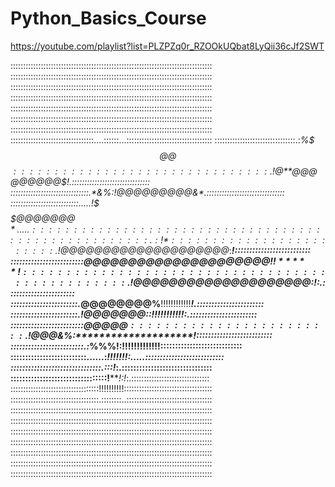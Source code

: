 # Python_Basics_Course

https://youtube.com/playlist?list=PLZPZq0r_RZOOkUQbat8LyQii36cJf2SWT

::::::::::::::::::::::::::::::::::::::::::::::::::::::::::::::::::::::::::::::::
::::::::::::::::::::::::::::::::::::::::::::::::::::::::::::::::::::::::::::::::
::::::::::::::::::::::::::::::::::::::::::::::::::::::::::::::::::::::::::::::::
::::::::::::::::::::::::::::::::::::::::::::::::::::::::::::::::::::::::::::::::
::::::::::::::::::::::::::::::::::::::::::::::::::::::::::::::::::::::::::::::::
::::::::::::::::::::::::::::::::::::::::::::::::::::::::::::::::::::::::::::::::
::::::::::::::::::::::::::::::::::::::::::::::::::::::::::::::::::::::::::::::::
:::::::::::::::::::::::::::::::::....::::::...::::::::::::::::::::::::::::::::::
::::::::::::::::::::::::::::::::.:*%$$$@@$$$%!:.::::::::::::::::::::::::::::::::
:::::::::::::::::::::::::::::::.!@$**@@@@@@@@@$!.:::::::::::::::::::::::::::::::
:::::::::::::::::::::::::::::::.*&%:!@@@@@@@@@&*.:::::::::::::::::::::::::::::::
:::::::::::::::::::::::::::.....!$$$$$$$@@@@@@@*.....:::::::::::::::::::::::::::
:::::::::::::::::::::::::.:!*%%%%%%%%%%%@@@@@@@*:!!!::::::::::::::::::::::::::::
::::::::::::::::::::::::.!$@@@@@@@@@@@@@@@@@@@@*:****!::::::::::::::::::::::::::
:::::::::::::::::::::::::$@@@@@@@@@@@@@@@@@@@@@!!*****!:::::::::::::::::::::::::
:::::::::::::::::::::::.!@@@@@@@@@@@@@@@@@@@@$*:!******:.:::::::::::::::::::::::
:::::::::::::::::::::::.*@@@@@@@@%**!!!!!!!!!!!!*******!.:::::::::::::::::::::::
:::::::::::::::::::::::.!@@@@@@@::!!!!!!!!!!!**********:.:::::::::::::::::::::::
:::::::::::::::::::::::::$@@@@@%:*********************!:::::::::::::::::::::::::
::::::::::::::::::::::::.!$@@@&%:********************!::::::::::::::::::::::::::
:::::::::::::::::::::::::.:*%%%!:******!!!!!!!!!!!!!::::::::::::::::::::::::::::
::::::::::::::::::::::::::......:*******!!!!!!!:.....:::::::::::::::::::::::::::
:::::::::::::::::::::::::::::::.:**********::!*:.:::::::::::::::::::::::::::::::
:::::::::::::::::::::::::::::::::!*********!:!*:.:::::::::::::::::::::::::::::::
:::::::::::::::::::::::::::::::::::!!!!!!!!!!:::::::::::::::::::::::::::::::::::
:::::::::::::::::::::::::::::::::::.::::::::..::::::::::::::::::::::::::::::::::
::::::::::::::::::::::::::::::::::::::::::::::::::::::::::::::::::::::::::::::::
::::::::::::::::::::::::::::::::::::::::::::::::::::::::::::::::::::::::::::::::
::::::::::::::::::::::::::::::::::::::::::::::::::::::::::::::::::::::::::::::::
::::::::::::::::::::::::::::::::::::::::::::::::::::::::::::::::::::::::::::::::
::::::::::::::::::::::::::::::::::::::::::::::::::::::::::::::::::::::::::::::::
::::::::::::::::::::::::::::::::::::::::::::::::::::::::::::::::::::::::::::::::
::::::::::::::::::::::::::::::::::::::::::::::::::::::::::::::::::::::::::::::::

